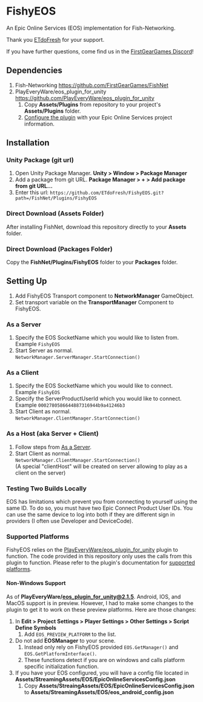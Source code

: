 # FishyEOS
An Epic Online Services (EOS) implementation for Fish-Networking.

Thank you [ETdoFresh](https://github.com/sponsors/etdofresh) for your support.

If you have further questions, come find us in the [FirstGearGames Discord](https://discord.gg/Ta9HgDh4Hj)!


## Dependencies

1. Fish-Networking https://github.com/FirstGearGames/FishNet
2. PlayEveryWare/eos_plugin_for_unity https://github.com/PlayEveryWare/eos_plugin_for_unity
   1. Copy **Assets/Plugins** from repository to your project's **Assets/Plugins** folder. 
   2. [Configure the plugin](https://github.com/PlayEveryWare/eos_plugin_for_unity#steps) with your Epic Online Services project information.


## Installation

### Unity Package (git url)

1. Open Unity Package Manager. **Unity > Window > Package Manager**
2. Add a package from git URL. **Package Manager > + > Add package from git URL...**
3. Enter this url: `https://github.com/ETdoFresh/FishyEOS.git?path=/FishNet/Plugins/FishyEOS`

### Direct Download (Assets Folder)

After installing FishNet, download this repository directly to your **Assets** folder.

### Direct Download (Packages Folder)

Copy the **FishNet/Plugins/FishyEOS** folder to your **Packages** folder.


## Setting Up

1. Add FishyEOS Transport component to **NetworkManager** GameObject.
2. Set transport variable on the **TransportManager** Component to FishyEOS.

### As a Server
1. Specify the EOS SocketName which you would like to listen from.  
   Example `FishyEOS`
2. Start Server as normal.  
   `NetworkManager.ServerManager.StartConnection()`

### As a Client
1. Specify the EOS SocketName which you would like to connect.  
   Example `FishyEOS`
2. Specify the ServerProductUserId which you would like to connect.  
   Example `0002780586644887316944b9a41246b3`
3. Start Client as normal.  
   `NetworkManager.ClientManager.StartConnection()`

### As a Host (aka Server + Client)
1. Follow steps from [As a Server](#as-a-server).
2. Start Client as normal.  
   `NetworkManager.ClientManager.StartConnection()`  
   (A special "clientHost" will be created on server allowing to play as a client on the server)

### Testing Two Builds Locally
EOS has limitations which prevent you from connecting to yourself using the same ID. To do so, you must have two Epic Connect Product User IDs. You can use the same device to log into both if they are different sign in providers (I often use Developer and DeviceCode).

### Supported Platforms
FishyEOS relies on the [PlayEveryWare/eos_plugin_for_unity](https://github.com/PlayEveryWare/eos_plugin_for_unity) plugin to function. The code provided in this repository only uses the calls from this plugin to function. Please refer to the plugin's documentation for [supported platforms](https://github.com/PlayEveryWare/eos_plugin_for_unity). 

#### Non-Windows Support

As of **PlayEveryWare/eos_plugin_for_unity@2.1.5**. Android, IOS, and MacOS support is in preview. However, I had to make some changes to the plugin to get it to work on these preview platforms. Here are those changes:

1. In **Edit > Project Settings > Player Settings > Other Settings > Script Define Symbols**
   1. Add `EOS_PREVIEW_PLATFORM` to the list.
2. Do not add **EOSManager** to your scene.
   1. Instead only rely on FishyEOS provided `EOS.GetManager()` and `EOS.GetPlatformInterface()`.
   2. These functions detect if you are on windows and calls platform specific initialization function.
3. If you have your EOS configured, you will have a config file located in **Assets/StreamingAssets/EOS/EpicOnlineServicesConfig.json**
   1. Copy **Assets/StreaingAssets/EOS/EpicOnlineServicesConfig.json** to **Assets/StreamingAssets/EOS/eos_android_config.json**